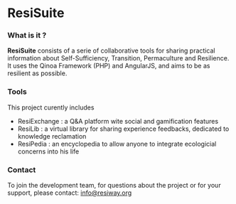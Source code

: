 # ResiSuite
### What is it ?
**ResiSuite** consists of a serie of collaborative tools for sharing practical information about Self-Sufficiency, Transition, Permaculture and Resilience.
It uses the Qinoa Framework (PHP) and AngularJS, and aims to be as resilient as possible.
 
### Tools
This project curently includes 
* ResiExchange : a Q&A platform wite social and gamification features
* ResiLib : a virtual library for sharing experience feedbacks, dedicated to knowledge reclamation
* ResiPedia : an encyclopedia to allow anyone to integrate ecologicial concerns into his life

### Contact

To join the development team, for questions about the project or for your support, please contact:  info@resiway.org
